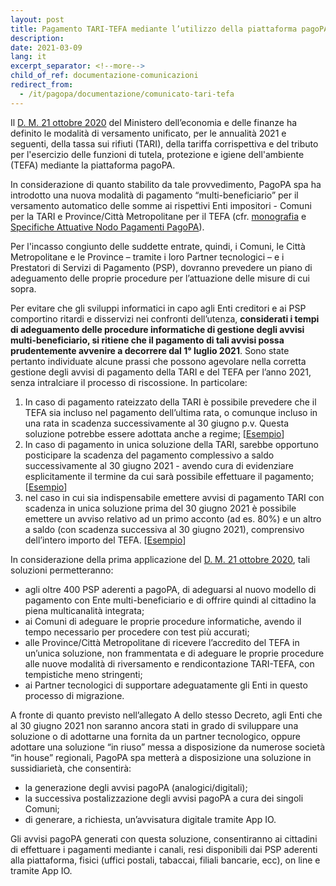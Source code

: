 ```yaml
---
layout: post
title: Pagamento TARI-TEFA mediante l’utilizzo della piattaforma pagoPA – D.M. 21 ottobre 2020
description:
date: 2021-03-09
lang: it
excerpt_separator: <!--more-->
child_of_ref: documentazione-comunicazioni
redirect_from:
  - /it/pagopa/documentazione/comunicato-tari-tefa
---
```



Il [D. M. 21 ottobre 2020](https://www.gazzettaufficiale.it/eli/id/2020/11/06/20A05962/sg) del Ministero dell’economia e delle finanze ha definito le modalità di versamento unificato, per le annualità 2021 e seguenti, della tassa sui rifiuti (TARI), della tariffa corrispettiva e del tributo per l'esercizio delle funzioni di tutela, protezione e igiene dell'ambiente (TEFA) mediante la piattaforma pagoPA.
<!--more-->
In considerazione di quanto stabilito da tale provvedimento, PagoPA spa ha introdotto una nuova modalità di pagamento “multi-beneficiario” per il versamento automatico delle somme ai rispettivi Enti impositori - Comuni per la TARI e Province/Città Metropolitane per il TEFA (cfr. [monografia](https://docs.google.com/document/d/1qmQ12SfkhjJGss--d5mQwqrcMCb9pF4JHj-k8w8X9jM/view) e [Specifiche Attuative Nodo Pagamenti PagoPA](https://docs.italia.it/italia/pagopa/pagopa-specifichepagamenti-docs/it/v2.4.0/index.html)). 

Per l'incasso congiunto delle suddette entrate, quindi, i Comuni, le Città Metropolitane e le Province – tramite i loro Partner tecnologici – e i Prestatori di Servizi di Pagamento (PSP), dovranno prevedere un piano di adeguamento delle proprie procedure per l’attuazione delle misure di cui sopra. 

Per evitare che gli sviluppi informatici in capo agli Enti creditori e ai PSP comportino ritardi e disservizi nei confronti dell’utenza, **considerati i tempi di adeguamento delle procedure informatiche di gestione degli avvisi multi-beneficiario, si ritiene che il pagamento di tali avvisi possa prudentemente avvenire a decorrere dal 1° luglio 2021**.
Sono state pertanto individuate alcune prassi che possono agevolare nella corretta gestione degli avvisi di pagamento della TARI e del TEFA per l’anno 2021, senza intralciare il processo di riscossione.  In particolare:

1. In caso di pagamento rateizzato della TARI è possibile prevedere che il TEFA sia incluso nel pagamento dell’ultima rata, o comunque incluso in una rata in scadenza successivamente al 30 giugno p.v. Questa soluzione potrebbe essere adottata anche a regime;
[[Esempio](https://drive.google.com/file/d/19dEjit7c9l88YmJiKkvDKe6e1nyQSKQm/view?usp=sharing)]
2. In caso di pagamento in unica soluzione della TARI, sarebbe opportuno posticipare la scadenza del pagamento complessivo a saldo successivamente al 30 giugno 2021 - avendo cura di evidenziare esplicitamente il termine da cui sarà possibile effettuare il pagamento; [[Esempio](https://drive.google.com/file/d/19WETtNRpGAP-Mbwhwll6qVi-fwhsE2bQ/view?usp=sharing)] 
3. nel caso in cui sia indispensabile emettere avvisi di pagamento TARI con scadenza in unica soluzione prima del 30 giugno 2021 è possibile emettere un avviso relativo ad un primo acconto (ad es. 80%) e un altro a saldo (con scadenza successiva al 30 giugno 2021), comprensivo dell’intero importo del TEFA. [[Esempio](https://drive.google.com/file/d/19SVg90pqIi-3ECoBI9xu2RpnXBTbFgbJ/view?usp=sharing)]

In considerazione della prima applicazione del [D. M. 21 ottobre 2020](https://www.gazzettaufficiale.it/eli/id/2020/11/06/20A05962/sg), tali soluzioni permetteranno:
- agli oltre 400 PSP aderenti a pagoPA, di adeguarsi al nuovo modello di pagamento con Ente multi-beneficiario e di offrire quindi al cittadino la piena multicanalità integrata;
- ai Comuni di adeguare le proprie procedure informatiche, avendo il tempo necessario per procedere con test più accurati;
- alle Province/Città Metropolitane di ricevere l’accredito del TEFA in un’unica soluzione, non frammentata e di adeguare le proprie procedure alle nuove modalità di riversamento e rendicontazione TARI-TEFA, con tempistiche meno stringenti;
- ai Partner tecnologici di supportare adeguatamente gli Enti in questo processo di migrazione.

A fronte di quanto previsto nell’allegato A dello stesso Decreto, agli Enti che al 30 giugno 2021 non saranno ancora stati in grado di sviluppare una soluzione o di adottarne una fornita da un partner tecnologico, oppure adottare una soluzione “in riuso” messa a disposizione da numerose società “in house” regionali, PagoPA spa metterà a disposizione una soluzione in sussidiarietà, che consentirà:

- la generazione degli avvisi pagoPA (analogici/digitali);
- la successiva postalizzazione degli avvisi pagoPA a cura dei singoli Comuni;
- di generare, a richiesta, un’avvisatura digitale tramite App IO.

Gli avvisi pagoPA generati con questa soluzione, consentiranno ai cittadini di effettuare i pagamenti mediante i canali, resi disponibili dai PSP aderenti alla piattaforma, fisici (uffici postali, tabaccai, filiali bancarie, ecc), on line e tramite App IO.

